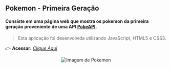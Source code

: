 
## Pokemon - Primeira Geração

#### Consiste em uma página web que mostra os pokemon da primeira geração proveniente de uma API [PokeAPI](https://pokeapi.co).
> Esta aplicação foi desenvolvida utilizando JavaScript, HTML5 e CSS3.

:point_right: **Acessar:** _[Clique Aqui](https://guilherme-ac-fernandes.github.io/pokedex-pokeapi/)_

<p align="center">
  <img src="https://static.wikia.nocookie.net/pokemon/images/9/95/Kanto_Pokémon.png/revision/latest?cb=20190718185033" alt="Imagem de Pokemon"/>
</p>
